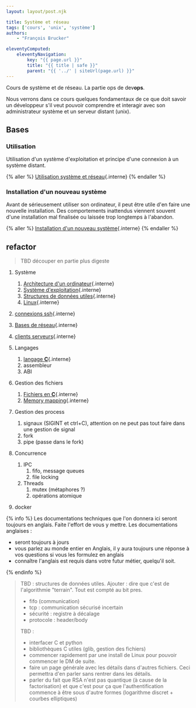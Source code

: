 ```yaml
---
layout: layout/post.njk

title: Système et réseau
tags: ['cours', 'unix', 'système']
authors:
    - "François Brucker"

eleventyComputed:
    eleventyNavigation:
        key: "{{ page.url }}"
        title: "{{ title | safe }}"
        parent: "{{ '../' | siteUrl(page.url) }}"
---
```


Cours de système et de réseau. La partie ops de dev**ops**.

Nous verrons dans ce cours quelques fondamentaux de ce que doit savoir un développeur s'il veut pouvoir comprendre et interagir avec son administrateur système et un serveur distant (unix).

## Bases

### Utilisation

Utilisation d'un système d'exploitation et principe d'une connexion à un système distant.

{% aller %}
[Utilisation système et réseau](bases-utilisation){.interne}
{% endaller %}

### Installation d'un nouveau système

Avant de sérieusement utiliser son ordinateur, il peut être utile d'en faire une nouvelle installation. Des comportements inattendus viennent souvent d'une installation mal finalisée ou laissée trop longtemps à l'abandon.

{% aller %}
[Installation d'un nouveau système](bases-installation-système){.interne}
{% endaller %}

## refactor

> TBD découper en partie plus digeste

> 
1. Système
   1. [Architecture d'un ordinateur](./architecture-ordinateur){.interne}
   2. [Système d'exploitation](./système-exploitation){.interne}
   3. [Structures de données utiles](./structures-données-système){.interne}
   4. [Linux](linux){.interne}
2. [connexions ssh](./ssh){.interne}
3. [Bases de réseau](réseau){.interne}
4. [clients serveurs](./client-serveur){.interne}

5. Langages
    1. [langage **C**](./langage-c){.interne}
    2. assembleur
    3. ABI
6. Gestion des fichiers
   1. [Fichiers en **C**](fichiers-C){.interne}
   2. [Memory mapping](memory-mapping){.interne}
7. Gestion des process
   1. signaux (SIGINT et ctrl+C), attention on ne peut pas tout faire dans une gestion de signal
   2. fork
   3. pipe (passe dans le fork)
8. Concurrence
   1. IPC
      1. fifo, message queues
      2. file locking
   2. Threads
      1. mutex (métaphores ?)
      2. opérations atomique
9. docker

{% info %}
Les documentations techniques que l'on donnera ici seront toujours en anglais. Faite l'effort de vous y mettre. Les documentations anglaises :

- seront toujours à jours
- vous parlez au monde entier en Anglais, il y aura toujours une réponse à vos questions si vous les formulez en anglais
- connaître l'anglais est requis dans votre futur métier, quelqu'il soit.

{% endinfo %}

> TBD : structures de données utiles. Ajouter :
> dire que c'est de l'algorithmie "terrain". Tout est compté au bit pres.
>
> - fifo (communication)
> - tcp : communication sécurisé incertain
> - sécurité : registre à décalage
> - protocole : header/body
>
> TBD :
>
> - interfacer C et python
> - bibliothèques C utiles (glib, gestion des fichiers)
> - commencer rapidement par une install de Linux pour pouvoir commencer le DM de suite.
> - faire un page générale avec les détails dans d'autres fichiers. Ceci permettra d'en parler sans rentrer dans les détails.
> - parler du fait que RSA n'est pas quantique (à cause de la factorisation) et que c'est pour ça que l'authentification commence à être sous d'autre formes (logarithme discret + courbes elliptiques)
